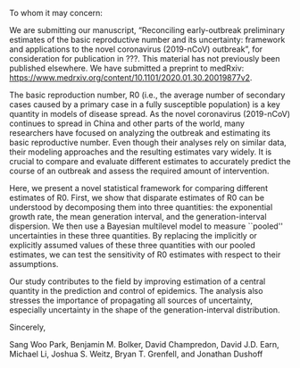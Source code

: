 To whom it may concern:
  
We are submitting our manuscript, “Reconciling early-outbreak preliminary estimates of the basic reproductive number and its uncertainty: framework and applications to the novel coronavirus (2019-nCoV) outbreak”, for consideration for publication in ???. This material has not previously been published elsewhere. We have submitted a preprint to medRxiv: https://www.medrxiv.org/content/10.1101/2020.01.30.20019877v2.

The basic reproduction number, R0 (i.e., the average number of secondary cases caused by a primary case in a fully susceptible population) is a key quantity in models of disease spread. As the novel coronavirus (2019-nCoV) continues to spread in China and other parts of the world, many researchers have focused on analyzing the outbreak and estimating its basic reproductive number. Even though their analyses rely on similar data, their modeling approaches and the resulting estimates vary widely. It is crucial to compare and evaluate different estimates to accurately predict the course of an outbreak and assess the required amount of intervention.

Here, we present a novel statistical framework for comparing different estimates of R0. First, we show that disparate estimates of R0 can be understood by decomposing them into three quantities: the exponential growth rate, the mean generation interval, and the generation-interval dispersion. We then use a Bayesian multilevel model to measure ``pooled'' uncertainties in these three quantities. By replacing the implicitly or explicitly assumed values of these three quantities with our pooled estimates, we can test the sensitivity of R0 estimates with respect to their assumptions.

Our study contributes to the field by improving estimation of a central quantity in the prediction and control of epidemics. The analysis also stresses the importance of propagating all sources of uncertainty, especially uncertainty in the shape of the generation-interval distribution.

Sincerely,

Sang Woo Park, Benjamin M. Bolker, David Champredon, David J.D. Earn, Michael Li, Joshua S. Weitz, Bryan T. Grenfell, and Jonathan Dushoff
